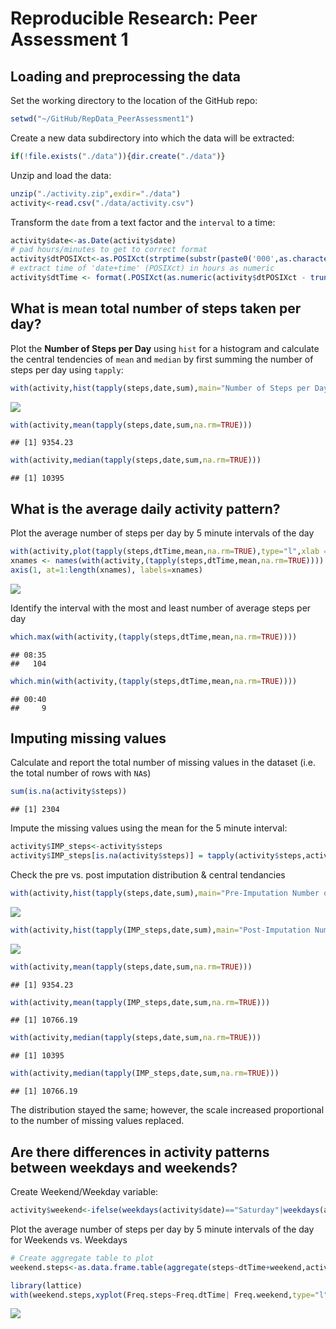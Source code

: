 # Reproducible Research: Peer Assessment 1


## Loading and preprocessing the data

Set the working directory to the location of the GitHub repo:

```r
setwd("~/GitHub/RepData_PeerAssessment1")
```

Create a new data subdirectory into which the data will be extracted:

```r
if(!file.exists("./data")){dir.create("./data")}
```

Unzip and load the data:

```r
unzip("./activity.zip",exdir="./data")
activity<-read.csv("./data/activity.csv")
```

Transform the `date` from a text factor and the `interval` to a time:

```r
activity$date<-as.Date(activity$date)
# pad hours/minutes to get to correct format
activity$dtPOSIXct<-as.POSIXct(strptime(substr(paste0('000',as.character(activity$interval)),nchar(activity$interval),4+nchar(activity$interval)),"%H%M"))
# extract time of 'date+time' (POSIXct) in hours as numeric
activity$dtTime <- format(.POSIXct(as.numeric(activity$dtPOSIXct - trunc(activity$dtPOSIXct, "days")),tz="GMT"), "%H:%M")
```
## What is mean total number of steps taken per day?

Plot the **Number of Steps per Day** using `hist` for a histogram and calculate the central tendencies of `mean` and `median` by first summing the number of steps per day using `tapply`:


```r
with(activity,hist(tapply(steps,date,sum),main="Number of Steps per Day",xlab=""))
```

![](PA1_template_files/figure-html/distribution-1.png) 

```r
with(activity,mean(tapply(steps,date,sum,na.rm=TRUE)))
```

```
## [1] 9354.23
```

```r
with(activity,median(tapply(steps,date,sum,na.rm=TRUE)))
```

```
## [1] 10395
```

## What is the average daily activity pattern?

Plot the average number of steps per day by 5 minute intervals of the day

```r
with(activity,plot(tapply(steps,dtTime,mean,na.rm=TRUE),type="l",xlab = "Time of Day",xaxt="n",ylab="Number of Steps",main = "Average Daily Activity Pattern"))
xnames <- names(with(activity,(tapply(steps,dtTime,mean,na.rm=TRUE))))
axis(1, at=1:length(xnames), labels=xnames)
```

![](PA1_template_files/figure-html/plotinterval-1.png) 

Identify the interval with the most and least number of average steps per day

```r
which.max(with(activity,(tapply(steps,dtTime,mean,na.rm=TRUE))))
```

```
## 08:35 
##   104
```

```r
which.min(with(activity,(tapply(steps,dtTime,mean,na.rm=TRUE))))
```

```
## 00:40 
##     9
```
## Imputing missing values

Calculate and report the total number of missing values in the dataset (i.e. the total number of rows with `NA`s)

```r
sum(is.na(activity$steps))
```

```
## [1] 2304
```
Impute the missing values using the mean for the 5 minute interval:

```r
activity$IMP_steps<-activity$steps
activity$IMP_steps[is.na(activity$steps)] = tapply(activity$steps,activity$dtTime,mean,na.rm=TRUE)
```

Check the pre vs. post imputation distribution & central tendancies

```r
with(activity,hist(tapply(steps,date,sum),main="Pre-Imputation Number of Steps per Day",xlab=""))
```

![](PA1_template_files/figure-html/IMPdistribution-1.png) 

```r
with(activity,hist(tapply(IMP_steps,date,sum),main="Post-Imputation Number of Steps per Day",xlab=""))
```

![](PA1_template_files/figure-html/IMPdistribution-2.png) 

```r
with(activity,mean(tapply(steps,date,sum,na.rm=TRUE)))
```

```
## [1] 9354.23
```

```r
with(activity,mean(tapply(IMP_steps,date,sum,na.rm=TRUE)))
```

```
## [1] 10766.19
```

```r
with(activity,median(tapply(steps,date,sum,na.rm=TRUE)))
```

```
## [1] 10395
```

```r
with(activity,median(tapply(IMP_steps,date,sum,na.rm=TRUE)))
```

```
## [1] 10766.19
```

The distribution stayed the same; however, the scale increased proportional to the number of missing values replaced.

## Are there differences in activity patterns between weekdays and weekends?

Create Weekend/Weekday variable:

```r
activity$weekend<-ifelse(weekdays(activity$date)=="Saturday"|weekdays(activity$date)=="Sunday","Weekend","Weekday")
```

Plot the average number of steps per day by 5 minute intervals of the day for Weekends vs. Weekdays

```r
# Create aggregate table to plot
weekend.steps<-as.data.frame.table(aggregate(steps~dtTime+weekend,activity, mean,na.rm=TRUE))

library(lattice)
with(weekend.steps,xyplot(Freq.steps~Freq.dtTime| Freq.weekend,type="l",xlab = "Time of Day",xaxt="n",ylab="Number of Steps",main = "Average Daily Activity Pattern"))
```

![](PA1_template_files/figure-html/plotintervalweekend-1.png) 
